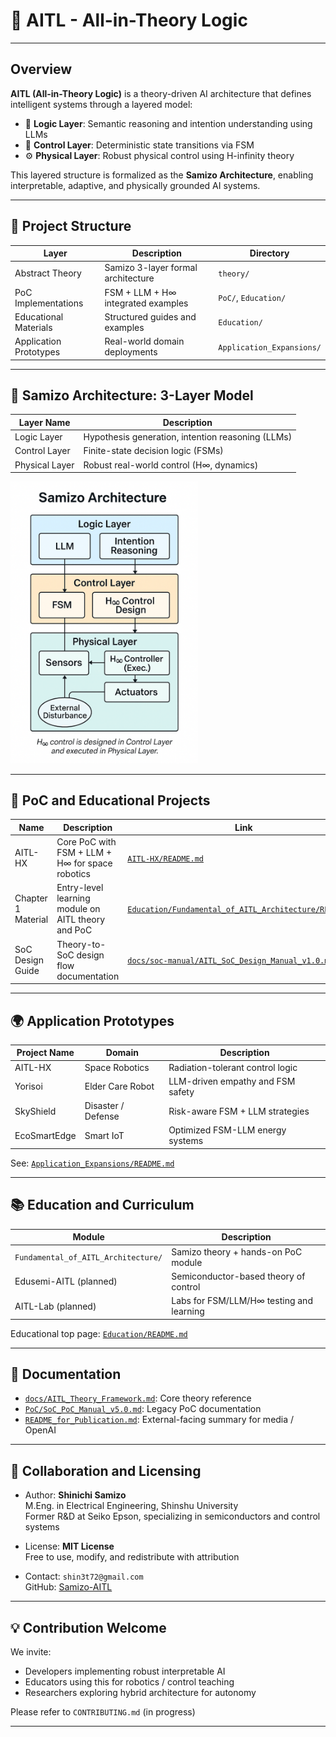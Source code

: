 # 🧠 AITL - All-in-Theory Logic

---

## Overview

**AITL (All-in-Theory Logic)** is a theory-driven AI architecture that defines intelligent systems through a layered model:

- 🧠 **Logic Layer**: Semantic reasoning and intention understanding using LLMs  
- 🔁 **Control Layer**: Deterministic state transitions via FSM  
- ⚙️ **Physical Layer**: Robust physical control using H-infinity theory

This layered structure is formalized as the **Samizo Architecture**, enabling interpretable, adaptive, and physically grounded AI systems.

---

## 🧱 Project Structure

| Layer            | Description                              | Directory              |
|------------------|------------------------------------------|------------------------|
| Abstract Theory  | Samizo 3-layer formal architecture        | `theory/`              |
| PoC Implementations | FSM + LLM + H∞ integrated examples      | `PoC/`, `Education/`   |
| Educational Materials | Structured guides and examples        | `Education/`           |
| Application Prototypes | Real-world domain deployments       | `Application_Expansions/` |

---

## 🧠 Samizo Architecture: 3-Layer Model

| Layer Name      | Description                                   |
|------------------|-----------------------------------------------|
| Logic Layer      | Hypothesis generation, intention reasoning (LLMs) |
| Control Layer    | Finite-state decision logic (FSMs)            |
| Physical Layer   | Robust real-world control (H∞, dynamics)      |

<img src="./docs/images/samizo_architecture_v4.png" alt="Samizo Architecture" width="300"/>

---

## 🧩 PoC and Educational Projects

| Name             | Description                                | Link                      |
|------------------|--------------------------------------------|---------------------------|
| AITL-HX          | Core PoC with FSM + LLM + H∞ for space robotics | [`AITL-HX/README.md`](./Education/Fundamental_of_AITL_Architecture/Robotics_Control_Examples/AITL-HX/README.md) |
| Chapter 1 Material | Entry-level learning module on AITL theory and PoC | [`Education/Fundamental_of_AITL_Architecture/README.md`](./Education/Fundamental_of_AITL_Architecture/README.md) |
| SoC Design Guide | Theory-to-SoC design flow documentation     | [`docs/soc-manual/AITL_SoC_Design_Manual_v1.0.md`](./docs/soc-manual/AITL_SoC_Design_Manual_v1.0.md) |

---

## 🌍 Application Prototypes

| Project Name     | Domain               | Description                        |
|------------------|----------------------|------------------------------------|
| AITL-HX          | Space Robotics       | Radiation-tolerant control logic   |
| Yorisoi          | Elder Care Robot     | LLM-driven empathy and FSM safety  |
| SkyShield        | Disaster / Defense   | Risk-aware FSM + LLM strategies    |
| EcoSmartEdge     | Smart IoT            | Optimized FSM-LLM energy systems   |

See: [`Application_Expansions/README.md`](./Application_Expansions/README.md)

---

## 📚 Education and Curriculum

| Module                  | Description                                 |
|--------------------------|---------------------------------------------|
| `Fundamental_of_AITL_Architecture/` | Samizo theory + hands-on PoC module   |
| Edusemi-AITL (planned)  | Semiconductor-based theory of control       |
| AITL-Lab (planned)       | Labs for FSM/LLM/H∞ testing and learning   |

Educational top page: [`Education/README.md`](./Education/README.md)

---

## 📄 Documentation

- [`docs/AITL_Theory_Framework.md`](./docs/AITL_Theory_Framework.md): Core theory reference  
- [`PoC/SoC_PoC_Manual_v5.0.md`](./PoC/SoC_PoC_Manual_v5.0.md): Legacy PoC documentation  
- [`README_for_Publication.md`](./README_for_Publication.md): External-facing summary for media / OpenAI

---

## 🤝 Collaboration and Licensing

- Author: **Shinichi Samizo**  
  M.Eng. in Electrical Engineering, Shinshu University  
  Former R&D at Seiko Epson, specializing in semiconductors and control systems

- License: **MIT License**  
  Free to use, modify, and redistribute with attribution

- Contact: `shin3t72@gmail.com`  
  GitHub: [Samizo-AITL](https://github.com/Samizo-AITL)

---

## 💡 Contribution Welcome

We invite:

- Developers implementing robust interpretable AI  
- Educators using this for robotics / control teaching  
- Researchers exploring hybrid architecture for autonomy

Please refer to `CONTRIBUTING.md` (in progress)

---
